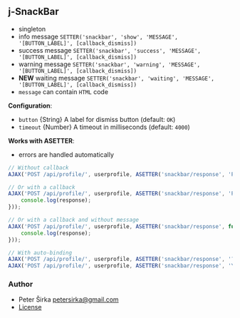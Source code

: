 ## j-SnackBar

- singleton
- info message `SETTER('snackbar', 'show', 'MESSAGE', '[BUTTON_LABEL]', [callback_dismiss])`
- success message `SETTER('snackbar', 'success', 'MESSAGE', '[BUTTON_LABEL]', [callback_dismiss])`
- warning message `SETTER('snackbar', 'warning', 'MESSAGE', '[BUTTON_LABEL]', [callback_dismiss])`
- __NEW__ waiting message `SETTER('snackbar', 'waiting', 'MESSAGE', '[BUTTON_LABEL]', [callback_dismiss])`
- `message` can contain `HTML` code

__Configuration__:

- `button` {String} A label for dismiss button (default: `OK`)
- `timeout` {Number} A timeout in milliseconds (default: `4000`)

__Works with ASETTER__:

- errors are handled automatically

```javascript
// Without callback
AJAX('POST /api/profile/', userprofile, ASETTER('snackbar/response', 'Profile has been saved successfully'));

// Or with a callback
AJAX('POST /api/profile/', userprofile, ASETTER('snackbar/response', 'Profile has been saved successfully', function(response) {
	console.log(response);
}));

// Or with a callback and without message
AJAX('POST /api/profile/', userprofile, ASETTER('snackbar/response', function(response) {
	console.log(response);
}));

// With auto-binding
AJAX('POST /api/profile/', userprofile, ASETTER('snackbar/response', '?.response'));
AJAX('POST /api/profile/', userprofile, ASETTER('snackbar/response', 'Your message', '?.response'));
````

### Author

- Peter Širka <petersirka@gmail.com>
- [License](https://www.totaljs.com/license/)